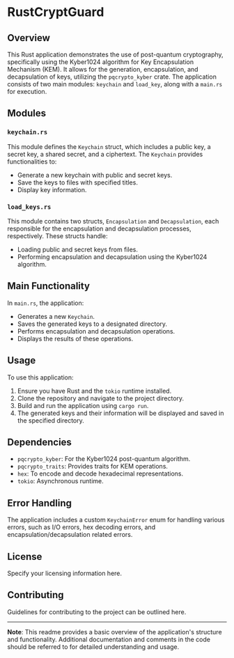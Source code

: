 # RustCryptGuard

## Overview
This Rust application demonstrates the use of post-quantum cryptography, specifically using the Kyber1024 algorithm for Key Encapsulation Mechanism (KEM). It allows for the generation, encapsulation, and decapsulation of keys, utilizing the `pqcrypto_kyber` crate. The application consists of two main modules: `keychain` and `load_key`, along with a `main.rs` for execution.

## Modules

### `keychain.rs`
This module defines the `Keychain` struct, which includes a public key, a secret key, a shared secret, and a ciphertext. The `Keychain` provides functionalities to:
- Generate a new keychain with public and secret keys.
- Save the keys to files with specified titles.
- Display key information.

### `load_keys.rs`
This module contains two structs, `Encapsulation` and `Decapsulation`, each responsible for the encapsulation and decapsulation processes, respectively. These structs handle:
- Loading public and secret keys from files.
- Performing encapsulation and decapsulation using the Kyber1024 algorithm.

## Main Functionality
In `main.rs`, the application:
- Generates a new `Keychain`.
- Saves the generated keys to a designated directory.
- Performs encapsulation and decapsulation operations.
- Displays the results of these operations.

## Usage
To use this application:
1. Ensure you have Rust and the `tokio` runtime installed.
2. Clone the repository and navigate to the project directory.
3. Build and run the application using `cargo run`.
4. The generated keys and their information will be displayed and saved in the specified directory.

## Dependencies
- `pqcrypto_kyber`: For the Kyber1024 post-quantum algorithm.
- `pqcrypto_traits`: Provides traits for KEM operations.
- `hex`: To encode and decode hexadecimal representations.
- `tokio`: Asynchronous runtime.

## Error Handling
The application includes a custom `KeychainError` enum for handling various errors, such as I/O errors, hex decoding errors, and encapsulation/decapsulation related errors.

## License
Specify your licensing information here.

## Contributing
Guidelines for contributing to the project can be outlined here.

---

**Note**: This readme provides a basic overview of the application's structure and functionality. Additional documentation and comments in the code should be referred to for detailed understanding and usage.
